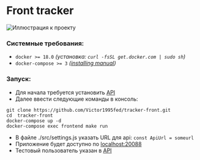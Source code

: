 # Front tracker
![Иллюстрация к проекту](https://github.com/Victor1995fed/tracker-front/master/image/image.png)
### Системные требования:
- `docker >= 18.0` _(установка: `curl -fsSL get.docker.com | sudo sh`)_
-  `docker-compose >= 3` _([installing manual](https://docs.docker.com/compose/install/#install-compose))_


### Запуск:
- Для начала требуется установить [API](https://github.com/Victor1995fed/tracker)
- Далее ввести следующие команды в консоль: 
``` 
git clone https://github.com/Victor1995fed/tracker-front.git
cd  tracker-front
docker-compose up -d
docker-compose exec frontend make run 
```
- В файле ./src/settings.js указать URL для api:  ``` const ApiUrl = someurl ```
- Приложение будет доступно по [localhost:20088](http://localhost:20088)
- Тестовый пользователь указан в [API](https://github.com/Victor1995fed/tracker)

